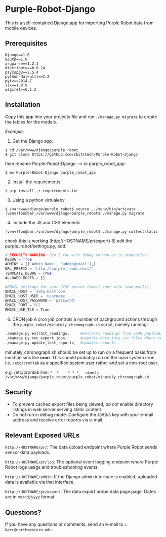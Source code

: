 Purple-Robot-Django
===================

This is a self-contained Django app for importing Purple Robot data from mobile devices.

Prerequisites
-------------

```
Django==1.6
South==1.0
argparse==1.2.1
distribute==0.6.24
psycopg2==2.5.4
python-dateutil==2.2
pytz==2014.7
six==1.8.0
wsgiref==0.1.2
```

Installation
------------

Copy this app into your projects file and run `./manage.py migrate` to create the tables for the models.

*Example:*

1) Get the Django app.
```
$ cd /var/www/django/purple_robot
$ git clone https://github.com/cbitstech/Purple-Robot-Django
```
  then rename Purple-Robot-Django --> to purple_robot_app
```
$ mv Purple-Robot-Django purple_robot_app
```
2) Install the requirements
```
$ pip install -r requirements.txt
```
3) Using a python virtualenv
```
$ /var/www/django/purple_robot$ source ../venv/bin/activate
(venv)foo@bar:/var/www/django/purple_robot$ ./manage.py migrate
```
4) Include the JS and CSS elements
```
(venv)foo@bar:/var/www/django/purple_robot$ ./manage.py collectstatic
```
check this is working (http://HOSTNAME/pr/export)
5) edit the purple_robot/settings.py, add:
```py
# SECURITY WARNING: don't run with debug turned on in production!
DEBUG = True
ADMINS = (('Admin Name', 'admin@email'),)
URL_PREFIX = 'http://purple_robot.host/'
TEMPLATE_DEBUG = True
ALLOWED_HOSTS = []

#EMAIL settings for your STMP server (email sent with send_mail())
EMAIL_HOST = 'smtp.host.com'
EMAIL_HOST_USER = 'username'
EMAIL_HOST_PASSWORD = 'password'
EMAIL_PORT = 587
EMAIL_USE_TLS = True
```

6) CRON job
A cron job controls a number of background actions through the `purple_robot/minutely_chronograph.sh` script, namely running:
```sh
./manage.py extract_readings,     #extracts readings from JSON payloads
./manage.py run_export_jobs,      #exports data into csv files where requested
./manage.py update_test_reports,  #updates reports
```
minutely_chronograph.sh should be set up to run on a frequent basis from mechanisms like **cron**. This should probably run on the main system cron i.e. `/etc/crontab` as a specified system user rather and set a non-root user.

e.g. /etc/crontab line:
```*  *    * * *   ubuntu  /var/www/django/purple_robot/purple_robot/minutely_chronograph.sh```

Security
--------
* To prevent cached export files being viewed, *do not* enable directory listings in web server serving static content.
* Do not run in debug mode. Configure the `ADMINS` key with your e-mail address and receive error reports via e-mail.


Relevant Exposed URLs
---------------------

`http://HOSTNAME/pr/`: The data upload endpoint where Purple Robot sends sensor data payloads.

`http://HOSTNAME/pr/log`: The optional event logging endpoint where Purple Robot logs usage and troubleshooting events.

`http://HOSTNAME/admin`: If the Django admin interface is enabled, uploaded data is available via that interface.

`http://HOSTNAME/pr/export`: The data export probe data page page. Dates are in `mm/dd/yyyy` format.

Questions?
----------

If you have any questions or comments, send an e-mail to `c-karr@northwestern.edu`.
